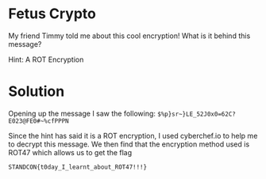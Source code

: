 # Fetus Crypto
My friend Timmy told me about this cool encryption! What is it behind this message?

Hint: A ROT Encryption

# Solution
Opening up the message I saw the following:
```$%p}sr~}LE_52J0x0=62C?E023@FE0#~%cfPPPN```

Since the hint has said it is a ROT encryption, I used cyberchef.io to help me to decrypt this message. 
We then find that the encryption method used is ROT47 which allows us to get the flag

```STANDCON{t0day_I_learnt_about_ROT47!!!}```
